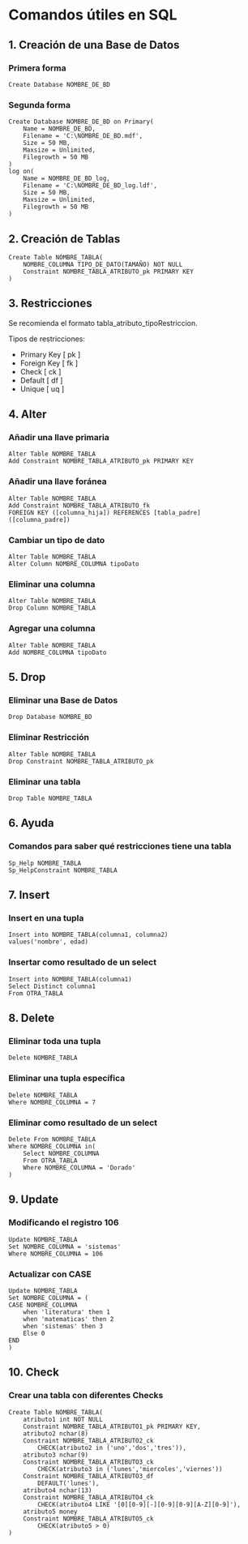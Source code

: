 # Comandos útiles en SQL

## 1. Creación de una Base de Datos

### Primera forma

```
Create Database NOMBRE_DE_BD
```

### Segunda forma
```
Create Database NOMBRE_DE_BD on Primary(
    Name = NOMBRE_DE_BD,
	Filename = 'C:\NOMBRE_DE_BD.mdf',
	Size = 50 MB,
	Maxsize = Unlimited,
	Filegrowth = 50 MB
)
log on(
	Name = NOMBRE_DE_BD_log,
	Filename = 'C:\NOMBRE_DE_BD_log.ldf',
	Size = 50 MB,
	Maxsize = Unlimited,
	Filegrowth = 50 MB
)
```

## 2. Creación de Tablas
```
Create Table NOMBRE_TABLA(
	NOMBRE_COLUMNA TIPO_DE_DATO(TAMAÑO) NOT NULL
	Constraint NOMBRE_TABLA_ATRIBUTO_pk PRIMARY KEY
)
```

## 3. Restricciones

Se recomienda el formato tabla_atributo_tipoRestriccion.

Tipos de restricciones:
- Primary Key [ pk ]
- Foreign Key [ fk ]
- Check [ ck ]
- Default [ df ]
- Unique [ uq ]

## 4. Alter

### Añadir una llave primaria
```
Alter Table NOMBRE_TABLA
Add Constraint NOMBRE_TABLA_ATRIBUTO_pk PRIMARY KEY
```


### Añadir una llave foránea
```
Alter Table NOMBRE_TABLA
Add Constraint NOMBRE_TABLA_ATRIBUTO_fk
FOREIGN KEY ([columna_hija]) REFERENCES [tabla_padre] ([columna_padre])
```


### Cambiar un tipo de dato
```
Alter Table NOMBRE_TABLA
Alter Column NOMBRE_COLUMNA tipoDato
```


### Eliminar una columna
```
Alter Table NOMBRE_TABLA
Drop Column NOMBRE_TABLA
```


### Agregar una columna
```
Alter Table NOMBRE_TABLA
Add NOMBRE_COLUMNA tipoDato
```


## 5. Drop

### Eliminar una Base de Datos
```
Drop Database NOMBRE_BD
```


### Eliminar Restricción
```
Alter Table NOMBRE_TABLA
Drop Constraint NOMBRE_TABLA_ATRIBUTO_pk
```


### Eliminar una tabla
```
Drop Table NOMBRE_TABLA
```


## 6. Ayuda

### Comandos para saber qué restricciones tiene una tabla
```
Sp_Help NOMBRE_TABLA
Sp_HelpConstraint NOMBRE_TABLA
```


## 7. Insert

### Insert en una tupla
```
Insert into NOMBRE_TABLA(columna1, columna2)
values('nombre', edad)
```


### Insertar como resultado de un select
```
Insert into NOMBRE_TABLA(columna1)
Select Distinct columna1
From OTRA_TABLA
```


## 8. Delete

### Eliminar toda una tupla
```
Delete NOMBRE_TABLA
```


### Eliminar una tupla específica
```
Delete NOMBRE_TABLA
Where NOMBRE_COLUMNA = 7
```


### Eliminar como resultado de un select
```
Delete From NOMBRE_TABLA
Where NOMBRE_COLUMNA in(
    Select NOMBRE_COLUMNA
    From OTRA_TABLA
    Where NOMBRE_COLUMNA = 'Dorado'
)
```


## 9. Update

### Modificando el registro 106
```
Update NOMBRE_TABLA
Set NOMBRE_COLUMNA = 'sistemas'
Where NOMBRE_COLUMNA = 106
```


### Actualizar con CASE
```
Update NOMBRE_TABLA
Set NOMBRE_COLUMNA = (
CASE NOMBRE_COLUMNA
    when 'literatura' then 1
    when 'matematicas' then 2
    when 'sistemas' then 3
    Else 0
END
)
```


## 10. Check

### Crear una tabla con diferentes Checks
```
Create Table NOMBRE_TABLA(
    atributo1 int NOT NULL
    Constraint NOMBRE_TABLA_ATRIBUTO1_pk PRIMARY KEY,
    atributo2 nchar(8)
    Constraint NOMBRE_TABLA_ATRIBUTO2_ck
        CHECK(atributo2 in ('uno','dos','tres')),
    atributo3 nchar(9)
    Constraint NOMBRE_TABLA_ATRIBUTO3_ck
        CHECK(atributo3 in ('lunes','miercoles','viernes'))
    Constraint NOMBRE_TABLA_ATRIBUTO3_df
        DEFAULT('lunes'),
    atributo4 nchar(13)
    Constraint NOMBRE_TABLA_ATRIBUTO4_ck
        CHECK(atributo4 LIKE '[0][0-9][-][0-9][0-9][A-Z][0-9]'),
    atributo5 money
    Constraint NOMBRE_TABLA_ATRIBUTO5_ck
        CHECK(atributo5 > 0)
)
```
